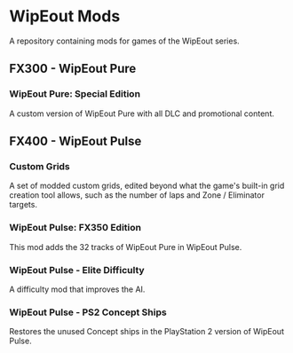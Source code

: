 # WipEout Mods

A repository containing mods for games of the WipEout series.

## FX300 - WipEout Pure

### WipEout Pure: Special Edition

A custom version of WipEout Pure with all DLC and promotional content.

## FX400 - WipEout Pulse

### Custom Grids

A set of modded custom grids, edited beyond what the game's built-in grid creation tool allows, such as the number of laps and Zone / Eliminator targets.

### WipEout Pulse: FX350 Edition

This mod adds the 32 tracks of WipEout Pure in WipEout Pulse.

### WipEout Pulse - Elite Difficulty

A difficulty mod that improves the AI.

### WipEout Pulse - PS2 Concept Ships

Restores the unused Concept ships in the PlayStation 2 version of WipEout Pulse.
